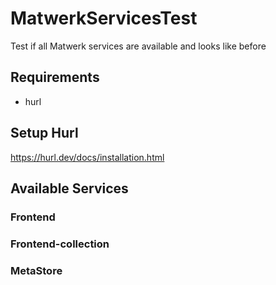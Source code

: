 # MatwerkServicesTest
Test if all Matwerk services are available and looks like before
## Requirements
- hurl

## Setup Hurl
https://hurl.dev/docs/installation.html

## Available Services

### Frontend

### Frontend-collection

### MetaStore
